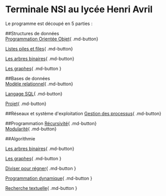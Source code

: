 # Terminale NSI au lycée Henri Avril




Le programme est découpé en 5 parties : 

##Structures de données  
[Programmation Orientée Objet](Structure/POO.html){ .md-button}  

[Listes piles et files](Structure/Listes_piles_files.html){ .md-button}   

[Les arbres binaires](Structure/arbres.html){ .md-button}   

[Les graphes](Structure/graphes.html){ .md-button }     


##Bases de données  
[Modèle relationnel](BDD/modele_relationel.html){ .md-button}  

[Langage SQL](BDD/langage_SQL.html){ .md-button} 

[Projet](BDD/projet_SQL.html){ .md-button}

##Réseaux et système d'exploitation
[Gestion des processus](archi/processuss.html){ .md-button}

##Programmation
[Récursivité](Programmation/recursivite.html){ .md-button}  
[Modularité](Programmation/modularite.html){ .md-button}  

##Algorithmie

[Les arbres binaires](Algorithmie/arbres.html){ .md-button}     

[Les graphes](Algorithmie/graphes.html){ .md-button }      

[Diviser pour régner](Algorithmie/diviser_pour_regner.html){ .md-button }    

[Programmation dynamique](Algorithmie/gprogrammation_dynamique.html){ .md-button }    

[Recherche textuelle](Algorithmierecherche_textuelle.html){ .md-button }     
 